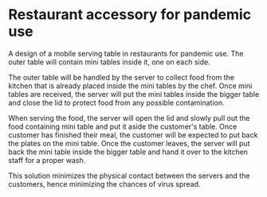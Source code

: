 # Restaurant accessory for pandemic use

A design of a mobile serving table in restaurants for pandemic use. The outer table will contain mini tables inside it, one on each side.

The outer table will be handled by the server to collect food from the kitchen that is already placed inside the mini tables by the chef. Once mini tables are received, the server will put the mini tables inside the bigger table and close the lid to protect food from any possible contamination.

When serving the food, the server will open the lid and slowly pull out the food containing mini table and put it aside the customer's table. Once customer has finished their meal, the customer will be expected to put back the plates on the mini table. Once the customer leaves, the server will put back the mini table inside the bigger table and hand it over to the kitchen staff for a proper wash.

This solution minimizes the physical contact between the servers and the customers, hence minimizing the chances of virus spread.
